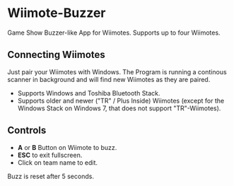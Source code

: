 # Wiimote-Buzzer
Game Show Buzzer-like App for Wiimotes. 
Supports up to four Wiimotes.

## Connecting Wiimotes
Just pair your Wiimotes with Windows. The Program is running a continous scanner in background and will find new Wiimotes as they are paired.

- Supports Windows and Toshiba Bluetooth Stack.
- Supports older and newer ("TR" / Plus Inside) Wiimotes (except for the Windows Stack on Windows 7, that does not support "TR"-Wiimotes).

## Controls

- **A** or **B** Button on Wiimote to buzz.
- **ESC** to exit fullscreen.
- Click on team name to edit.

Buzz is reset after 5 seconds.
